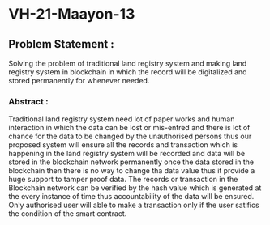 # VH-21-Maayon-13

## Problem Statement : 
 Solving the problem of traditional land registry system and making land registry system in blockchain in which the record will be digitalized and stored permanently for whenever needed.

### Abstract : 

 Traditional land registry system need lot of paper works and human interaction in which the data can be lost or mis-entred and there is lot of chance for the data to be changed by the unauthorised persons thus our proposed system will ensure all the records and transaction which is happening in the land registry system will be recorded and data will be stored in the blockchain network permanently once the data stored in the blockchain then there is no way to change tha data value thus it provide a huge support to tamper proof data. The records or transaction in the Blockchain network can be verified by the hash value which is generated at the every instance of time thus accountability of the data will be ensured. Only authorised user will able to make a transaction only if the user satifics the condition of the smart contract.


